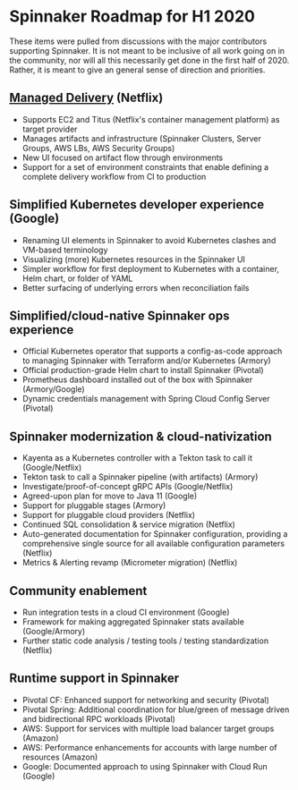 # Spinnaker Roadmap for H1 2020

These items were pulled from discussions with the major contributors supporting
Spinnaker. It is not meant to be inclusive of all work going on in the
community, nor will all this necessarily get done in the first half of 2020.
Rather, it is meant to give an general sense of direction and priorities.

## [Managed Delivery](https://blog.spinnaker.io/managed-delivery-evolving-continuous-delivery-at-netflix-eb74877fb33c) (Netflix)

*   Supports EC2 and Titus (Netflix's container management platform) as target
    provider
*   Manages artifacts and infrastructure (Spinnaker Clusters, Server Groups, AWS
    LBs, AWS Security Groups)
*   New UI focused on artifact flow through environments
*   Support for a set of environment constraints that enable defining a complete
    delivery workflow from CI to production

## Simplified Kubernetes developer experience (Google)

*   Renaming UI elements in Spinnaker to avoid Kubernetes clashes and VM-based
    terminology
*   Visualizing (more) Kubernetes resources in the Spinnaker UI
*   Simpler workflow for first deployment to Kubernetes with a container, Helm
    chart, or folder of YAML
*   Better surfacing of underlying errors when reconciliation fails

## Simplified/cloud-native Spinnaker ops experience

*   Official Kubernetes operator that supports a config-as-code approach to
    managing Spinnaker with Terraform and/or Kubernetes (Armory)
*   Official production-grade Helm chart to install Spinnaker (Pivotal)
*   Prometheus dashboard installed out of the box with Spinnaker (Armory/Google)
*   Dynamic credentials management with Spring Cloud Config Server (Pivotal)

## Spinnaker modernization & cloud-nativization

*   Kayenta as a Kubernetes controller with a Tekton task to call it
    (Google/Netflix)
*   Tekton task to call a Spinnaker pipeline (with artifacts) (Armory)
*   Investigate/proof-of-concept gRPC APIs (Google/Netflix)
*   Agreed-upon plan for move to Java 11 (Google)
*   Support for pluggable stages (Armory)
*   Support for pluggable cloud providers (Netflix)
*   Continued SQL consolidation & service migration (Netflix)
*   Auto-generated documentation for Spinnaker configuration, providing a
    comprehensive single source for all available configuration parameters
    (Netflix)
*   Metrics & Alerting revamp (Micrometer migration) (Netflix)

## Community enablement

*   Run integration tests in a cloud CI environment (Google)
*   Framework for making aggregated Spinnaker stats available (Google/Armory)
*   Further static code analysis / testing tools / testing standardization
    (Netflix)

## Runtime support in Spinnaker

*   Pivotal CF: Enhanced support for networking and security (Pivotal)
*   Pivotal Spring: Additional coordination for blue/green of message driven and
    bidirectional RPC workloads (Pivotal)
*   AWS: Support for services with multiple load balancer target groups (Amazon)
*   AWS: Performance enhancements for accounts with large number of resources
    (Amazon)
*   Google: Documented approach to using Spinnaker with Cloud Run (Google)
